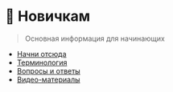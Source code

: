 # 🚀 Новичкам

> Основная информация для начинающих

* [Начни отсюда](1-introduction/welcome.md)
* [Терминология](1-introduction/terminologiya.md)
* [Вопросы и ответы](1-introduction/faq.md)
* [Видео-материалы](1-introduction/kak_polzovatsya_platformoi_golos.md)



